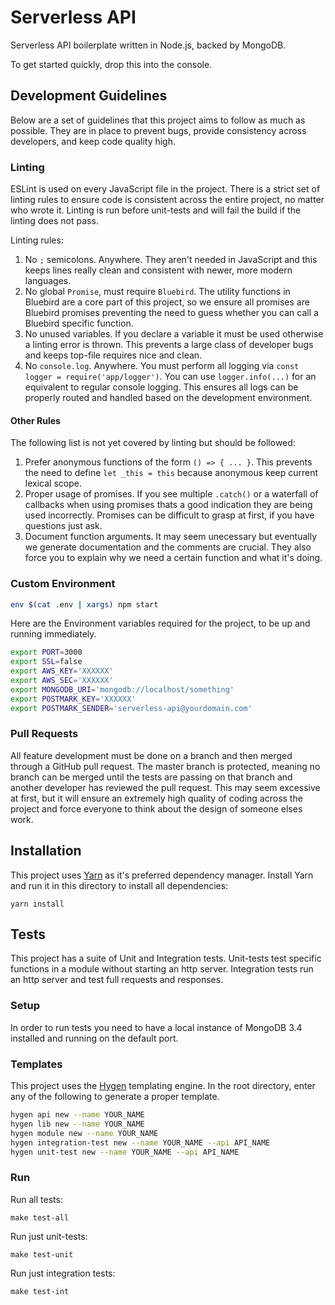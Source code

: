 # Serverless API

Serverless API boilerplate written in Node.js, backed by MongoDB.

To get started quickly, drop this into the console.

## Development Guidelines

Below are a set of guidelines that this project aims to follow as much as possible. They are in place to prevent bugs, provide consistency across developers, and keep code quality high.

### Linting

ESLint is used on every JavaScript file in the project. There is a strict set of linting rules to ensure code is consistent across the entire project, no matter who wrote it. Linting is run before unit-tests and will fail the build if the linting does not pass.

Linting rules:

1. No `;` semicolons. Anywhere. They aren't needed in JavaScript and this keeps lines really clean and consistent with newer, more modern languages.
2. No global `Promise`, must require `Bluebird`. The utility functions in Bluebird are a core part of this project, so we ensure all promises are Bluebird promises preventing the need to guess whether you can call a Bluebird specific function.
3. No unused variables. If you declare a variable it must be used otherwise a linting error is thrown. This prevents a large class of developer bugs and keeps top-file requires nice and clean.
4. No `console.log`. Anywhere. You must perform all logging via `const logger = require('app/logger')`. You can use `logger.info(...)` for an equivalent to regular console logging. This ensures all logs can be properly routed and handled based on the development environment.

#### Other Rules

The following list is not yet covered by linting but should be followed:

1. Prefer anonymous functions of the form `() => { ... }`. This prevents the need to define `let _this = this` because anonymous keep current lexical scope.
2. Proper usage of promises. If you see multiple `.catch()` or a waterfall of callbacks when using promises thats a good indication they are being used incorrectly. Promises can be difficult to grasp at first, if you have questions just ask.
3. Document function arguments. It may seem unecessary but eventually we generate documentation and the comments are crucial. They also force you to explain why we need a certain function and what it's doing.

### Custom Environment

```sh
env $(cat .env | xargs) npm start
```

Here are the Environment variables required for the project, to be up and running immediately.

```sh
export PORT=3000
export SSL=false
export AWS_KEY='XXXXXX'
export AWS_SEC='XXXXXX'
export MONGODB_URI='mongodb://localhost/something'
export POSTMARK_KEY='XXXXXX'
export POSTMARK_SENDER='serverless-api@yourdomain.com'
```

### Pull Requests

All feature development must be done on a branch and then merged through a GitHub pull request. The master branch is protected, meaning no branch can be merged until the tests are passing on that branch and another developer has reviewed the pull request. This may seem excessive at first, but it will ensure an extremely high quality of coding across the project and force everyone to think about the design of someone elses work.

## Installation

This project uses [Yarn](https://yarnpkg.com/) as it's preferred dependency manager. Install Yarn and run it in this directory to install all dependencies:

```
yarn install
```

## Tests

This project has a suite of Unit and Integration tests. Unit-tests test specific functions in a module without starting an http server. Integration tests run an http server and test full requests and responses.

### Setup

In order to run tests you need to have a local instance of MongoDB 3.4 installed and running on the default port.

### Templates

This project uses the [Hygen](https://hygen.io/) templating engine.  In the root directory, enter any of the following to generate a proper template.

```sh
hygen api new --name YOUR_NAME
hygen lib new --name YOUR_NAME
hygen module new --name YOUR_NAME
hygen integration-test new --name YOUR_NAME --api API_NAME
hygen unit-test new --name YOUR_NAME --api API_NAME
```

### Run

Run all tests:

```
make test-all
```

Run just unit-tests:

```
make test-unit
```

Run just integration tests:

```
make test-int
```
